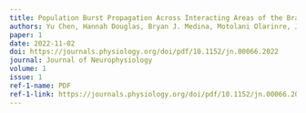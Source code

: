 ```yaml
---
title: Population Burst Propagation Across Interacting Areas of the Brain
authors: Yu Chen, Hannah Douglas, Bryan J. Medina, Motolani Olarinre, Joshua H. Siegle, Robert E. Kass
paper: 1
date: 2022-11-02
doi: https://journals.physiology.org/doi/pdf/10.1152/jn.00066.2022
journal: Journal of Neurophysiology
volume: 1
issue: 1
ref-1-name: PDF
ref-1-link: https://journals.physiology.org/doi/pdf/10.1152/jn.00066.2022
---
```

